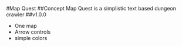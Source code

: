 #Map Quest
##Concept
Map Quest is a simplistic text based dungeon crawler
##v1.0.0
* One map
* Arrow controls
* simple colors
